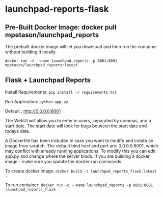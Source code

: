 # launchpad-reports-flask

## Pre-Built Docker Image: docker pull mpetason/launchpad_reports

The prebuilt docker image will let you download and then run the container without building it locally.

`docker run -d --name launchpad_reports -p 8001:8001 mpetason/launchpad_reports:latest`

## Flask + Launchpad Reports

Install Requirements: `pip install -r requirements.txt`

Run Application: `python app.py`

Default : http://0.0.0.0:8001

The WebUI will allow you to enter in users, separated by commas, and a start date. The start date will look for bugs between the start date and todays date. 

A Dockerfile has been included in case you want to modify and create an image from scratch. The default bind host and port are: 0.0.0.0:8001, which may conflict with already running applications. To modify this you can edit app.py and change where the server binds. If you are building a docker image - make sure you update the docker run commands.  

To create docker image: `docker build -t launchpad_reports_flask:latest .`

To run container: `docker run -d --name launchpad_reports -p 8001:8001 launchpad_reports_flask`
